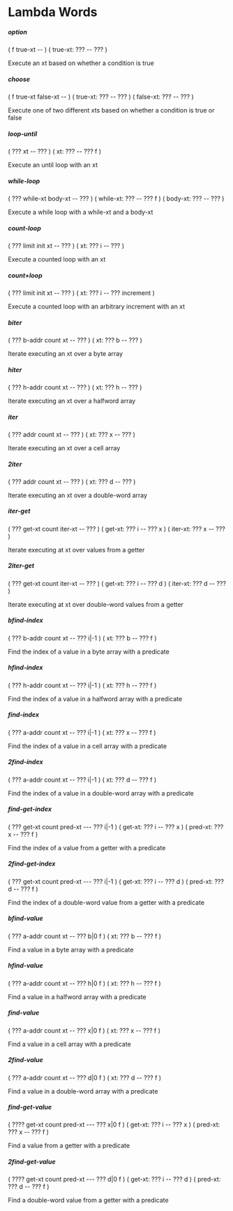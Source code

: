 # Lambda Words

##### option
( f true-xt -- ) ( true-xt: ??? -- ??? )

Execute an xt based on whether a condition is true

##### choose
( f true-xt false-xt -- ) ( true-xt: ??? -- ??? ) ( false-xt: ??? -- ??? )

Execute one of two different xts based on whether a condition is true or false

##### loop-until
( ??? xt -- ??? ) ( xt: ??? -- ??? f )

Execute an until loop with an xt

##### while-loop
( ??? while-xt body-xt -- ??? ) ( while-xt: ??? -- ??? f )
( body-xt: ??? -- ??? )

Execute a while loop with a while-xt and a body-xt

##### count-loop
( ??? limit init xt -- ??? ) ( xt: ??? i -- ??? )

Execute a counted loop with an xt

##### count+loop
( ??? limit init xt -- ??? ) ( xt: ??? i -- ??? increment )

Execute a counted loop with an arbitrary increment with an xt

##### biter
( ??? b-addr count xt -- ??? ) ( xt: ??? b -- ??? )

Iterate executing an xt over a byte array

##### hiter
( ??? h-addr count xt -- ??? ) ( xt: ??? h -- ??? )

Iterate executing an xt over a halfword array

##### iter
( ??? addr count xt -- ??? ) ( xt: ??? x -- ??? )

Iterate executing an xt over a cell array

##### 2iter
( ??? addr count xt -- ??? ) ( xt: ??? d -- ??? )

Iterate executing an xt over a double-word array

##### iter-get
( ??? get-xt count iter-xt -- ??? ) ( get-xt: ??? i -- ??? x )
( iter-xt: ??? x -- ??? )

Iterate executing at xt over values from a getter

##### 2iter-get
( ??? get-xt count iter-xt -- ??? ) ( get-xt: ??? i -- ??? d ) ( iter-xt: ??? d -- ??? )

Iterate executing at xt over double-word values from a getter

##### bfind-index
( ??? b-addr count xt -- ??? i|-1 ) ( xt: ??? b -- ??? f )

Find the index of a value in a byte array with a predicate

##### hfind-index
( ??? h-addr count xt -- ??? i|-1 ) ( xt: ??? h -- ??? f )

Find the index of a value in a halfword array with a predicate

##### find-index
( ??? a-addr count xt -- ??? i|-1 ) ( xt: ??? x -- ??? f )

Find the index of a value in a cell array with a predicate

##### 2find-index
( ??? a-addr count xt -- ??? i|-1 ) ( xt: ??? d -- ??? f )

Find the index of a value in a double-word array with a predicate

##### find-get-index
( ??? get-xt count pred-xt --- ??? i|-1 ) ( get-xt: ??? i -- ??? x )
( pred-xt: ??? x -- ??? f )

Find the index of a value from a getter with a predicate

##### 2find-get-index
( ??? get-xt count pred-xt --- ??? i|-1 ) ( get-xt: ??? i -- ??? d )
( pred-xt: ??? d -- ??? f )

Find the index of a double-word value from a getter with a predicate

##### bfind-value
( ??? a-addr count xt -- ??? b|0 f ) ( xt: ??? b -- ??? f )

Find a value in a byte array with a predicate

##### hfind-value
( ??? a-addr count xt -- ??? h|0 f ) ( xt: ??? h -- ??? f )

Find a value in a halfword array with a predicate

##### find-value
( ??? a-addr count xt -- ??? x|0 f ) ( xt: ??? x -- ??? f )

Find a value in a cell array with a predicate

##### 2find-value
( ??? a-addr count xt -- ??? d|0 f ) ( xt: ??? d -- ??? f )

Find a value in a double-word array with a predicate

##### find-get-value
( ???? get-xt count pred-xt --- ??? x|0 f ) ( get-xt: ??? i -- ??? x )
( pred-xt: ??? x -- ??? f )

Find a value from a getter with a predicate

##### 2find-get-value
( ???? get-xt count pred-xt --- ??? d|0 f ) ( get-xt: ??? i -- ??? d )
( pred-xt: ??? d -- ??? f )

Find a double-word value from a getter with a predicate
